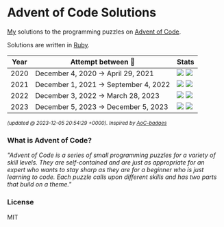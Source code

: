 # Advent of Code Solutions

[My](https://github.com/singram/) solutions to the programming puzzles on [Advent of Code](http://adventofcode.com/).

Solutions are written in [Ruby](https://www.ruby-lang.org/en/).

<!--START_SECTION:stats-->
| Year | Attempt between 📅| Stats |
| ---- | ---- | ---- |
| 2020 | December  4, 2020 -> April 29, 2021 |  ![](https://img.shields.io/badge/Stars%20⭐-25-yellow)  ![](https://img.shields.io/badge/Days%20completed-12-red) | 
| 2021 | December  1, 2021 -> September  4, 2022 |  ![](https://img.shields.io/badge/Stars%20⭐-40-yellow)  ![](https://img.shields.io/badge/Days%20completed-19-red) | 
| 2022 | December  3, 2022 -> March 28, 2023 |  ![](https://img.shields.io/badge/Stars%20⭐-22-yellow)  ![](https://img.shields.io/badge/Days%20completed-11-red) | 
| 2023 | December  5, 2023 -> December  5, 2023 |  ![](https://img.shields.io/badge/Stars%20⭐-2-yellow)  ![](https://img.shields.io/badge/Days%20completed-1-red) | 

<sub>*(updated @ 2023-12-05 20:54:29 +0000). Inspired by [AoC-badges](https://github.com/J0B10/aoc-badges-action)*</sub>
<!--END_SECTION:stats-->

### What is Advent of Code?

_"Advent of Code is a series of small programming puzzles for a variety of skill levels. They are self-contained and are just as appropriate for an expert who wants to stay sharp as they are for a beginner who is just learning to code. Each puzzle calls upon different skills and has two parts that build on a theme."_

### License

MIT
